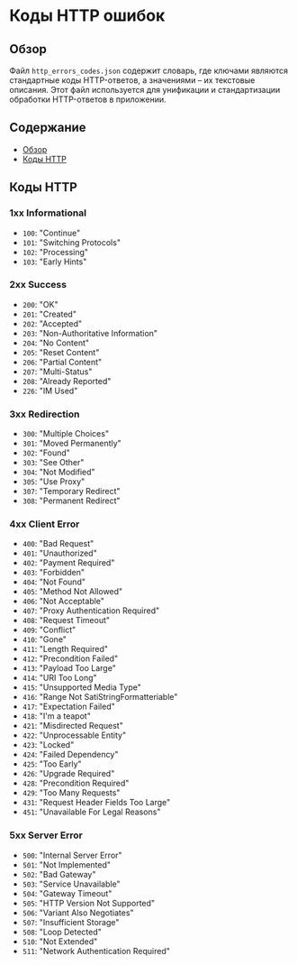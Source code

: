 # Коды HTTP ошибок

## Обзор

Файл `http_errors_codes.json` содержит словарь, где ключами являются стандартные коды HTTP-ответов, а значениями – их текстовые описания. Этот файл используется для унификации и стандартизации обработки HTTP-ответов в приложении.

## Содержание

- [Обзор](#обзор)
- [Коды HTTP](#коды-http)

## Коды HTTP

### 1xx Informational

- `100`: "Continue"
- `101`: "Switching Protocols"
- `102`: "Processing"
- `103`: "Early Hints"

### 2xx Success

- `200`: "OK"
- `201`: "Created"
- `202`: "Accepted"
- `203`: "Non-Authoritative Information"
- `204`: "No Content"
- `205`: "Reset Content"
- `206`: "Partial Content"
- `207`: "Multi-Status"
- `208`: "Already Reported"
- `226`: "IM Used"

### 3xx Redirection

- `300`: "Multiple Choices"
- `301`: "Moved Permanently"
- `302`: "Found"
- `303`: "See Other"
- `304`: "Not Modified"
- `305`: "Use Proxy"
- `307`: "Temporary Redirect"
- `308`: "Permanent Redirect"

### 4xx Client Error

- `400`: "Bad Request"
- `401`: "Unauthorized"
- `402`: "Payment Required"
- `403`: "Forbidden"
- `404`: "Not Found"
- `405`: "Method Not Allowed"
- `406`: "Not Acceptable"
- `407`: "Proxy Authentication Required"
- `408`: "Request Timeout"
- `409`: "Conflict"
- `410`: "Gone"
- `411`: "Length Required"
- `412`: "Precondition Failed"
- `413`: "Payload Too Large"
- `414`: "URI Too Long"
- `415`: "Unsupported Media Type"
- `416`: "Range Not SatiStringFormatteriable"
- `417`: "Expectation Failed"
- `418`: "I'm a teapot"
- `421`: "Misdirected Request"
- `422`: "Unprocessable Entity"
- `423`: "Locked"
- `424`: "Failed Dependency"
- `425`: "Too Early"
- `426`: "Upgrade Required"
- `428`: "Precondition Required"
- `429`: "Too Many Requests"
- `431`: "Request Header Fields Too Large"
- `451`: "Unavailable For Legal Reasons"

### 5xx Server Error

- `500`: "Internal Server Error"
- `501`: "Not Implemented"
- `502`: "Bad Gateway"
- `503`: "Service Unavailable"
- `504`: "Gateway Timeout"
- `505`: "HTTP Version Not Supported"
- `506`: "Variant Also Negotiates"
- `507`: "Insufficient Storage"
- `508`: "Loop Detected"
- `510`: "Not Extended"
- `511`: "Network Authentication Required"